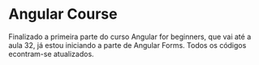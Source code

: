 # Angular Course

Finalizado a primeira parte do curso Angular for beginners, que vai até a aula 32, já estou iniciando a parte de Angular Forms.
Todos os códigos econtram-se atualizados.

